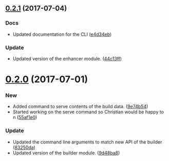 <a name="0.2.1"></a>
## [0.2.1](https://github.com/mulesoft-labs/api-console-cli/compare/0.2.0...v0.2.1) (2017-07-04)


### Docs

* Updated documentation for the CLI ([e4d34eb](https://github.com/mulesoft-labs/api-console-cli/commit/e4d34eb))

### Update

* Updated version of the enhancer module. ([44c13ff](https://github.com/mulesoft-labs/api-console-cli/commit/44c13ff))



<a name="0.2.0"></a>
# [0.2.0](https://github.com/mulesoft-labs/api-console-cli/compare/v0.1.4...v0.2.0) (2017-07-01)


### New

* Added command to serve contents of the build data. ([9e74b54](https://github.com/mulesoft-labs/api-console-cli/commit/9e74b54))
* Started working on the serve command so Christian would be happy to n ([55af1e0](https://github.com/mulesoft-labs/api-console-cli/commit/55af1e0))

### Update

* Updated the command line arguments to match new API of the builder ([83250da](https://github.com/mulesoft-labs/api-console-cli/commit/83250da))
* Updated version of the builder module. ([9d48ba8](https://github.com/mulesoft-labs/api-console-cli/commit/9d48ba8))
